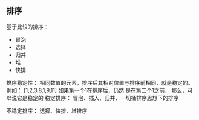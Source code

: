 
## 排序

基于比较的排序：
- 冒泡
- 选择
- 归并
- 堆
- 快排

排序稳定性：
相同数值的元素，排序后其相对位置与排序前相同，就是稳定的。
例如： [1,2,3,8,1,9,11] 如果第一个1在排序后，仍然 是在第二个1之前，
那么，可以说它是稳定的
稳定排序：
冒泡、插入、归并、一切桶排序思想下的排序

不稳定排序：
选择、快排、堆排序